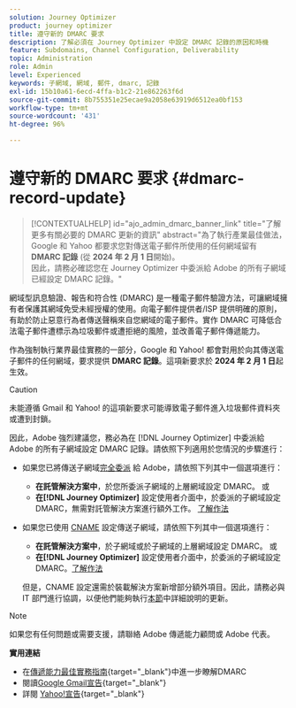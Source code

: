 ```yaml
---
solution: Journey Optimizer
product: journey optimizer
title: 遵守新的 DMARC 要求
description: 了解必須在 Journey Optimizer 中設定 DMARC 記錄的原因和時機
feature: Subdomains, Channel Configuration, Deliverability
topic: Administration
role: Admin
level: Experienced
keywords: 子網域, 網域, 郵件, dmarc, 記錄
exl-id: 15b10a61-6ecd-4ffa-b1c2-21e862263f6d
source-git-commit: 8b755351e25ecae9a2058e63919d6512ea0bf153
workflow-type: tm+mt
source-wordcount: '431'
ht-degree: 96%

---
```


# 遵守新的 DMARC 要求 {#dmarc-record-update}

>[!CONTEXTUALHELP]
>id="ajo_admin_dmarc_banner_link"
>title="了解更多有關必要的 DMARC 更新的資訊"
>abstract="為了執行產業最佳做法，Google 和 Yahoo 都要求您對傳送電子郵件所使用的任何網域留有 **DMARC 記錄** (從 **2024 年 2 月 1 日**&#x200B;開始)。<br>因此，請務必確認您在 Journey Optimizer 中委派給 Adobe 的所有子網域已經設定 DMARC 記錄。"

網域型訊息驗證、報告和符合性 (DMARC) 是一種電子郵件驗證方法，可讓網域擁有者保護其網域免受未經授權的使用。向電子郵件提供者/ISP 提供明確的原則，有助於防止惡意行為者傳送聲稱來自您網域的電子郵件。實作 DMARC 可降低合法電子郵件遭標示為垃圾郵件或遭拒絕的風險，並改善電子郵件傳遞能力。

作為強制執行業界最佳實務的一部分，Google 和 Yahoo! 都會對用於向其傳送電子郵件的任何網域，要求提供 **DMARC 記錄**。這項新要求於 **2024 年 2 月 1 日**&#x200B;起生效。

>[!CAUTION]
>
>未能遵循 Gmail 和 Yahoo! 的這項新要求可能導致電子郵件進入垃圾郵件資料夾或遭到封鎖。

因此，Adobe 強烈建議您，務必為在 [!DNL Journey Optimizer] 中委派給 Adobe 的所有子網域設定 DMARC 記錄。請依照下列適用於您情況的步驟進行：

* 如果您已將傳送子網域[完全委派](delegate-subdomain.md#full-subdomain-delegation) 給 Adobe，請依照下列其中一個選項進行：

   * **在託管解決方案中**，於您所委派子網域的上層網域設定 DMARC。
或
   * **在[!DNL Journey Optimizer]** 設定使用者介面中，於委派的子網域設定 DMARC，無需對託管解決方案進行額外工作。 [了解作法](dmarc-record.md#implement-dmarc)

* 如果您已使用 [CNAME](delegate-subdomain.md#cname-subdomain-setup) 設定傳送子網域，請依照下列其中一個選項進行：

   * **在託管解決方案中**，於子網域或於子網域的上層網域設定 DMARC。
或
   * **在[!DNL Journey Optimizer]** 設定使用者介面中，於委派的子網域設定 DMARC。[了解作法](dmarc-record.md#implement-dmarc)

  但是，CNAME 設定還需於裝載解決方案新增部分額外項目。因此，請務必與 IT 部門進行協調，以便他們能夠執行[本節](dmarc-record.md#implement-dmarc)中詳細說明的更新。

<!--The most recent timelines shared by Google and Yahoo! are as follows:

* Google:

    * **February 2024** – Temporary bounces designed to provide warning of non-compliance will begin. Emails will still be delivered as normal after a short delay if you are not yet in compliance. If you are fully in compliance there will be no temporary bounces and you will not be affected.

    * **April 2024** – Blocks will begin for senders who are not in compliance with DMARC requirement. Only a portion of non-compliant email will be blocked at first, with the percentage blocked increasing over time.

    * **June 1st, 2024** – Any sender not in full compliance will experience blocking.

* Yahoo! has not provided exact dates, but has said "the rollout of enforcement will begin in February 2024. Enforcement will be gradually rolled out".
-->

>[!NOTE]
>
>如果您有任何問題或需要支援，請聯絡 Adobe 傳遞能力顧問或 Adobe 代表。

**實用連結**

* 在[傳遞能力最佳實務指南](https://experienceleague.adobe.com/docs/deliverability-learn/deliverability-best-practice-guide/additional-resources/technotes/implement-dmarc.html?lang=zh-Hant#about){target="_blank"}中進一步瞭解DMARC
* 閱讀[Google Gmail宣告](https://blog.google/products/gmail/gmail-security-authentication-spam-protection/){target="_blank"}
* 詳閱 [Yahoo!宣告](https://blog.postmaster.yahooinc.com/post/730172167494483968/more-secure-less-spam){target="_blank"}

<!--Find more guidance about these changes in the [Deliverability Best Practice Guide]-->
